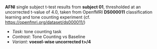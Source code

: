 **AFNI** single subject t-test results from **subject 01**, thresholded at an uncorrected t-value of 4.0, taken from OpenfMRI **DS000011** classification learning and tone counting experiment (cf. https://openfmri.org/dataset/ds000011/)

 - *Task*: tone counting task
 - *Contrast*: Tone Counting vs Baseline
 - *Variant*: **voexel-wise uncorrected t>/4**
